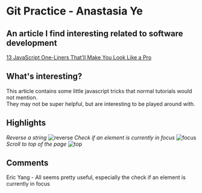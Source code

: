 # Git Practice - Anastasia Ye
## An article I find interesting related to software development
[13 JavaScript One-Liners That’ll Make You Look Like a Pro](https://medium.com/dailyjs/13-javascript-one-liners-thatll-make-you-look-like-a-pro-29a27b6f51cb)
## What's interesting?
This article contains some little javascript tricks that normal tutorials would not mention.   
They may not be super helpful, but are interesting to be played around with.
## Highlights
*Reverse a string*
![reverse](/images/reverse.png)
*Check if an element is currently in focus*
![focus](/images/focus.png)
*Scroll to top of the page*
![top](/images/top.png)

## Comments

Eric Yang - All seems pretty useful, especially the check if an element is currently in focus




